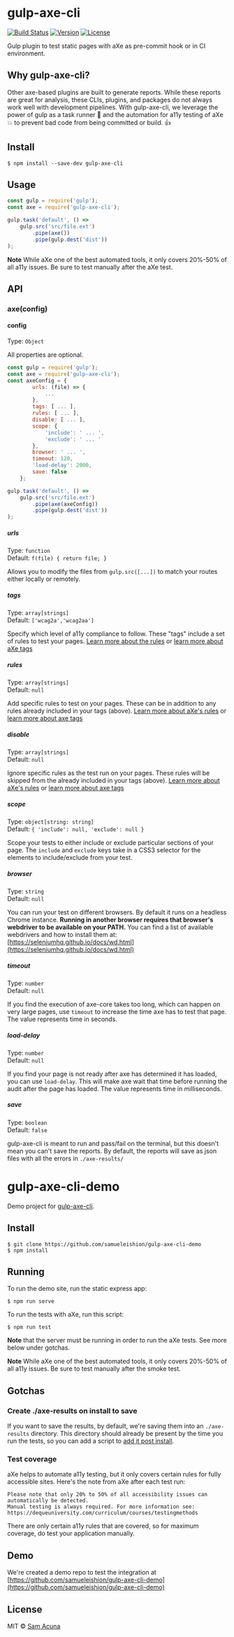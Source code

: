 # gulp-axe-cli

[![Build Status](https://travis-ci.org/samueleishion/gulp-axe-cli.svg?branch=master)](https://travis-ci.org/samueleishion/gulp-axe-cli) [![Version](https://img.shields.io/npm/v/gulp-axe-cli.svg)](https://www.npmjs.com/package/gulp-axe-cli) [![License](https://img.shields.io/npm/l/gulp-axe-cli.svg)](LICENSE)

Gulp plugin to test static pages with aXe as pre-commit hook or in CI environment.

## Why gulp-axe-cli?

Other axe-based plugins are built to generate reports. While these reports are great for analysis, these CLIs, plugins, and packages do not always work well with development pipelines. With gulp-axe-cli, we leverage the power of gulp as a task runner :muscle: and the automation for a11y testing of aXe :collision: to prevent bad code from being committed or build. :thumbsup:

## Install

```
$ npm install --save-dev gulp-axe-cli
```


## Usage

```js
const gulp = require('gulp');
const axe = require('gulp-axe-cli');

gulp.task('default', () =>
	gulp.src('src/file.ext')
		.pipe(axe())
		.pipe(gulp.dest('dist'))
);
```

__Note__ While aXe one of the best automated tools, it only covers 20%-50% of all a11y issues. Be sure to test manually after the aXe test.


## API

### axe(config)

#### config

Type: `Object`

All properties are optional.

```js
const gulp = require('gulp');
const axe = require('gulp-axe-cli');
const axeConfig = {
		urls: (file) => {
			...
		},
		tags: [ ... ],
		rules: [ ... ],
		disable: [ ... ],
		scope: {
			'include': ' ... ',
			'exclude': ' ... '
		},
		browser: ' ... ',
		timeout: 120,
		'load-delay': 2000,
		save: false
	};

gulp.task('default', () =>
	gulp.src('src/file.ext')
		.pipe(axe(axeConfig))
		.pipe(gulp.dest('dist'))
);
```

##### urls

Type: `function`<br>
Default: `f(file) { return file; }`

Allows you to modify the files from `gulp.src([...])` to match your routes either locally or remotely.

##### tags

Type: `array[strings]`<br>
Default: `['wcag2a','wcag2aa']`

Specify which level of a11y compliance to follow. These "tags" include a set of rules to test your pages. [Learn more about the rules](https://www.w3.org/WAI/standards-guidelines/wcag/) or [learn more about aXe tags](https://axe-core.org/docs/#api-name-axegetrules)

##### rules

Type: `array[strings]`<br>
Default: `null`

Add specific rules to test on your pages. These can be in addition to any rules already included in your tags (above). [Learn more about aXe's rules](https://dequeuniversity.com/rules/worldspace/3.0/) or [learn more about axe tags](https://axe-core.org/docs/#api-name-axegetrules)

##### disable

Type: `array[strings]`<br>
Default: `null`

Ignore specific rules as the test run on your pages. These rules will be skipped from the already included in your tags (above). [Learn more about aXe's rules](https://dequeuniversity.com/rules/worldspace/3.0/) or [learn more about axe tags](https://axe-core.org/docs/#api-name-axegetrules)

##### scope

Type: `object[string: string]`<br>
Default: `{ 'include': null, 'exclude': null }`

Scope your tests to either include or exclude particular sections of your page. The `include` and `exclude` keys take in a CSS3 selector for the elements to include/exclude from your test.

##### browser

Type: `string`<br>
Default: `null`

You can run your test on different browsers. By default it runs on a headless Chrome instance. <b>Running in another browser requires that browser's webdriver to be available on your PATH.</b> You can find a list of available webdrivers and how to install them at: [https://seleniumhq.github.io/docs/wd.html](https://seleniumhq.github.io/docs/wd.html)

##### timeout

Type: `number`<br>
Default: `null`

If you find the execution of axe-core takes too long, which can happen on very large pages, use `timeout` to increase the time axe has to test that page. The value represents time in seconds.

##### load-delay

Type: `number`<br>
Default: `null`

If you find your page is not ready after axe has determined it has loaded, you can use `load-delay`. This will make axe wait that time before running the audit after the page has loaded. The value represents time in milliseconds.

##### save

Type: `boolean`<br>
Default: `false`

gulp-axe-cli is meant to run and pass/fail on the terminal, but this doesn't mean you can't save the reports. By default, the reports will save as json files with all the errors in `./axe-results/`
# gulp-axe-cli-demo
Demo project for [gulp-axe-cli](https://github.com/samueleishion/gulp-axe-cli).

## Install

```
$ git clone https://github.com/samueleishion/gulp-axe-cli-demo
$ npm install
```

## Running

To run the demo site, run the static express app:

```
$ npm run serve
```

To run the tests with aXe, run this script:

```
$ npm run test
```

__Note__ that the server must be running in order to run the aXe tests. See more below under gotchas.

__Note__ While aXe one of the best automated tools, it only covers 20%-50% of all a11y issues. Be sure to test manually after the smoke test.

## Gotchas

### Create ./axe-results on install to save

If you want to save the results, by default, we're saving them into an `./axe-results` directory. This directory should already be present by the time you run the tests, so you can add a script to [add it post install](https://github.com/samueleishion/gulp-axe-cli-demo/blob/master/package.json#L7).

### Test coverage

aXe helps to automate a11y testing, but it only covers certain rules for fully accessible sites. Here's the note from aXe after each test run:
```
Please note that only 20% to 50% of all accessibility issues can automatically be detected.
Manual testing is always required. For more information see:
https://dequeuniversity.com/curriculum/courses/testingmethods
```

There are only certain a11y rules that are covered, so for maximum coverage, do test your application manually.

## Demo

We're created a demo repo to test the integration at [https://github.com/samueleishion/gulp-axe-cli-demo](https://github.com/samueleishion/gulp-axe-cli-demo)

## License

MIT © [Sam Acuna](http://samuelacuna.com)
